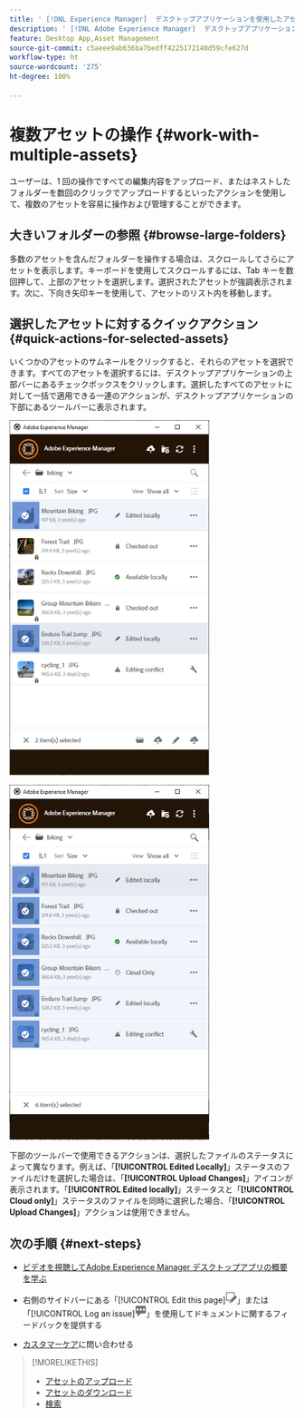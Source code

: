 ```yaml
---
title: ' [!DNL Experience Manager]  デスクトップアプリケーションを使用したアセットのアップロード'
description: ' [!DNL Adobe Experience Manager]  デスクトップアプリケーションを使用したアセットのアップロード'
feature: Desktop App,Asset Management
source-git-commit: c5aeee9ab636ba7bedff4225172140d59cfe627d
workflow-type: ht
source-wordcount: '275'
ht-degree: 100%

---
```



# 複数アセットの操作 {#work-with-multiple-assets}

ユーザーは、1 回の操作ですべての編集内容をアップロード、またはネストしたフォルダーを数回のクリックでアップロードするといったアクションを使用して、複数のアセットを容易に操作および管理することができます。

## 大きいフォルダーの参照 {#browse-large-folders}

多数のアセットを含んだフォルダーを操作する場合は、スクロールしてさらにアセットを表示します。キーボードを使用してスクロールするには、Tab キーを数回押して、上部のアセットを選択します。選択されたアセットが強調表示されます。次に、下向き矢印キーを使用して、アセットのリスト内を移動します。

## 選択したアセットに対するクイックアクション {#quick-actions-for-selected-assets}

いくつかのアセットのサムネールをクリックすると、それらのアセットを選択できます。すべてのアセットを選択するには、デスクトップアプリケーションの上部バーにあるチェックボックスをクリックします。選択したすべてのアセットに対して一括で適用できる一連のアクションが、デスクトップアプリケーションの下部にあるツールバーに表示されます。

![選択したアセットの関連アクションを表示する下部のツールバー](assets/actions_bottom_toolbar1_da2.png "選択したアセットに一般に適用できるアクションを表示する下部のツールバー")

![選択したアセットに一般に適用できるアクションがない場合にアクションが表示されないツールバー](assets/actions_bottom_toolbar2_da2.png "選択したアセットに一般に適用できるアクションがない場合にアクションが表示されないツールバー。")

下部のツールバーで使用できるアクションは、選択したファイルのステータスによって異なります。例えば、「**[!UICONTROL Edited Locally]**」ステータスのファイルだけを選択した場合は、「**[!UICONTROL Upload Changes]**」アイコンが表示されます。「**[!UICONTROL Edited locally]**」ステータスと「**[!UICONTROL Cloud only]**」ステータスのファイルを同時に選択した場合、「**[!UICONTROL Upload Changes]**」アクションは使用できません。

## 次の手順 {#next-steps}

* [ビデオを視聴してAdobe Experience Manager デスクトップアプリの概要を学ぶ](https://experienceleague.adobe.com/ja/docs/experience-manager-learn/assets/creative-workflows/aem-desktop-app)

* 右側のサイドバーにある「[!UICONTROL Edit this page]![ページを編集](assets/do-not-localize/edit-page.png)」または「[!UICONTROL Log an issue]![GitHub イシューを作成](assets/do-not-localize/github-issue.png)」を使用してドキュメントに関するフィードバックを提供する

* [カスタマーケア](https://experienceleague.adobe.com/ja?support-solution=General#support)に問い合わせる

>[!MORELIKETHIS]
>
>* [アセットのアップロード](/help/using/upload-assets.md)
>* [アセットのダウンロード](/help/using/download-assets.md)
>* [検索](/help/using/search.md)
